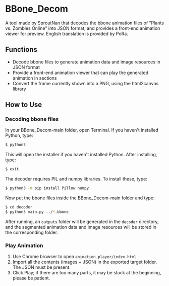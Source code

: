 # BBone_Decom

A tool made by SproutNan that decodes the bbone animation files of "Plants vs. Zombies Online" into JSON format, and provides a front-end animation viewer for preview. English translation is provided by PoRa.

## Functions

- Decode bbone files to generate animation data and image resources in JSON format
- Provide a front-end animation viewer that can play the generated animation in sections
- Convert the frame currently shown into a PNG, using the html2canvas library

## How to Use

### Decoding bbone files

In your BBone_Decom-main folder, open Terminal. If you haven't installed Python, type:

```bash
$ python3
```

This will open the installer if you haven't installed Python. After installing, type:

```bash
$ exit
```

The decoder requires PIL and numpy libraries. To install these, type:

```bash
$ python3 -m pip install Pillow numpy
```

Now put the bbone files inside the BBone_Decom-main folder and type:

```bash
$ cd decoder
$ python3 main.py ../*.bbone
```

After running, an `outputs` folder will be generated in the `decoder` directory, and the segmented animation data and image resources will be stored in the corresponding folder.

### Play Animation

1. Use Chrome browser to open `animation_player/index.html`
2. Import all the contents (images + JSON) in the exported target folder. The JSON must be present.
3. Click Play; if there are too many parts, it may be stuck at the beginning, please be patient.
